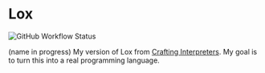 # Lox

![GitHub Workflow Status](https://img.shields.io/github/workflow/status/Gaming32/Lox/gcc)

(name in progress) My version of Lox from [Crafting Interpreters](https://craftinginterpreters.com). My goal is to turn this into a real programming language.
